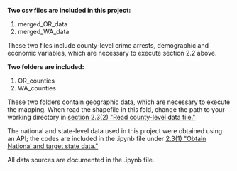 **Two csv files are included in this project:**

1. merged_OR_data
2. merged_WA_data

These two files include county-level crime arrests, demographic and economic variables, which are necessary to execute section 2.2 above.

**Two folders are included:**

1. OR_counties 
2. WA_counties

These two folders contain geographic data, which are necessary to execute the mapping. When read the shapefile in this fold, change the path to your working directory in <u> section 2.3(2) "Read county-level data file." </u>


The national and state-level data used in this project were obtained using an API; the codes are included in the .ipynb file under <u>2.3(1) "Obtain National and target state data."</u>


All data sources are documented in the .ipynb file.
